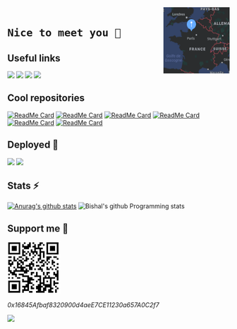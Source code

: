 <img align="right" width="150" height="150" src="https://github.com/arthuRHD/arthuRHD/blob/master/map.png">

# `Nice to meet you 👋`

## Useful links

[<img src="https://external-content.duckduckgo.com/iu/?u=https%3A%2F%2Fpngimg.com%2Fuploads%2FlinkedIn%2FlinkedIn_PNG32.png&f=1&nofb=1" width=90>](https://www.linkedin.com/in/arthur-richard-884645176/)
[<img src="https://external-content.duckduckgo.com/iu/?u=https%3A%2F%2Fcdn-images-1.medium.com%2Fmax%2F238%2F1*lKCnIMB8qvRyiEkAZCvfug%402x.png&f=1&nofb=1" width=100>](https://gitcoin.co/arthurhd)
[<img src="https://external-content.duckduckgo.com/iu/?u=https%3A%2F%2Fcdn4.iconfinder.com%2Fdata%2Ficons%2Flogos-and-brands%2F512%2F97_Docker_logo_logos-512.png&f=1&nofb=1" width=100>](https://hub.docker.com/u/arichard76)
[<img src="https://external-content.duckduckgo.com/iu/?u=https%3A%2F%2F1.bp.blogspot.com%2F-3vjua3XTKXY%2FXA-QFPCIdII%2FAAAAAAAAVAg%2Fi3Gpp6O3gyYO4hNW25DJ4lGy2nSc3R_6wCLcBGAs%2Fs1600%2Fpypi.png&f=1&nofb=1" width=90>](https://pypi.org/user/arthuRHD/)

## Cool repositories

[![ReadMe Card](https://github-readme-stats.vercel.app/api/pin/?username=arthuRHD&repo=.vscode&show_owner=true)](https://github.com/arthuRHD/.vscode)
[![ReadMe Card](https://github-readme-stats.vercel.app/api/pin/?username=arthuRHD&repo=coincli&show_owner=true)](https://github.com/arthuRHD/coincli)
[![ReadMe Card](https://github-readme-stats.vercel.app/api/pin/?username=arthuRHD&repo=ML_ImageRecognizer&show_owner=true)](https://github.com/arthuRHD/ML_ImageRecognizer)
[![ReadMe Card](https://github-readme-stats.vercel.app/api/pin/?username=arthuRHD&repo=AppliGSB&show_owner=true)](https://github.com/arthuRHD/AppliGSB)
[![ReadMe Card](https://github-readme-stats.vercel.app/api/pin/?username=appium&repo=appium&show_owner=true)](https://github.com/appium/appium)
[![ReadMe Card](https://github-readme-stats.vercel.app/api/pin/?username=arthuRHD&repo=BatteryManager&show_owner=true)](https://github.com/arthuRHD/BatteryManager)

## Deployed :rocket:

[<img src="https://play-lh.googleusercontent.com/YP6BxvQBdaHyFOh6UCs_8cvGiXjHmgbFtxjsGgYwFDWIKMEH6rk2mwMMZbaX3jmBHjnl=s180" width=100>](https://play.google.com/store/apps/details?id=com.cubes.poiretopoire)
[<img src="https://external-content.duckduckgo.com/iu/?u=http%3A%2F%2Fvignette4.wikia.nocookie.net%2Fsims%2Fimages%2Fd%2Fda%2FTS4_Logo_Plumbob.jpg.png%2Frevision%2Flatest%3Fcb%3D20130805025749&f=1&nofb=1" width=50>](https://simscheats.fr/)

## Stats ⚡

[![Anurag's github stats](https://github-readme-stats.vercel.app/api?username=arthuRHD&count_private=true&show_icons=true&)](https://github.com/anuraghazra/github-readme-stats)
![Bishal's github Programming stats](https://github-readme-stats.vercel.app/api/top-langs/?username=arthuRHD&show_icons=true&layout=compact&hide=TSQL)

## Support me 🌱


![0x16845Afbaf8320900d4aeE7CE11230a657A0C2f7](https://github.com/arthuRHD/arthuRHD/blob/master/wallet.png)

_0x16845Afbaf8320900d4aeE7CE11230a657A0C2f7_

[<img src="https://external-content.duckduckgo.com/iu/?u=https%3A%2F%2Fwww.cd-mentielmagazine.fr%2Fwp-content%2Fuploads%2F2020%2F11%2Fcoinbase.png&f=1&nofb=1" width=100>](https://coinbase.com/join/richar_ik45)
